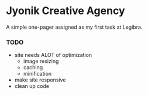 # Jyonik Creative Agency
A simple one-pager assigned as my first task at Legibra.

### TODO
- site needs ALOT of optimization
  - image resizing
  - caching
  - minification
- make site responsive
- clean up code

